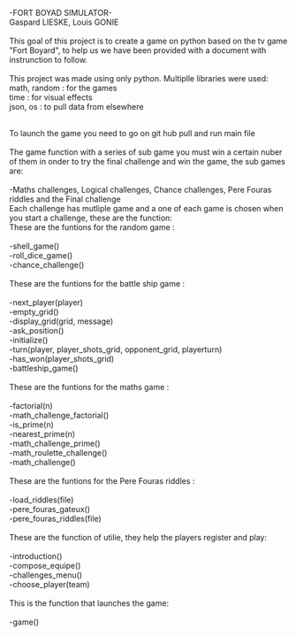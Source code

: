 -FORT BOYAD SIMULATOR-
<br />
Gaspard LIESKE, Louis GONIE<br />
<br />
This goal of this project is to create a game on python based on the tv game "Fort Boyard", to help us we have been provided with a document with instrunction to follow.<br />
<br />
This project was made using only python. Multiplle libraries were used: <br />
  math, random : for the games<br />
  time : for visual effects<br />
  json, os : to pull data from elsewhere<br />
  
<br />
To launch the game you need to go on git hub pull and run main file<br />
<br />
The game function with a series of sub game you must win a certain nuber of them in onder to try the final challenge and win the game, the sub games are:<br />
<br />
  -Maths challenges, Logical challenges, Chance challenges, Pere Fouras riddles and the Final challenge
<br />
Each challenge has mutliple game and a one of each game is chosen when you start a challenge, these are the function:
<br />
These are the funtions for the random game : <br />
<br />
  -shell_game()<br />
  -roll_dice_game()<br />
  -chance_challenge()<br />
<br />
These are the funtions for the battle ship game : <br />
<br />
  -next_player(player)<br />
  -empty_grid()<br />
  -display_grid(grid, message)<br />
  -ask_position()<br />
  -initialize()<br />
  -turn(player, player_shots_grid, opponent_grid, playerturn)<br />
  -has_won(player_shots_grid)<br />
  -battleship_game()<br />
<br />
These are the funtions for the maths game : <br />
<br />
  -factorial(n)<br />
  -math_challenge_factorial()<br />
  -is_prime(n)<br />
  -nearest_prime(n)<br />
  -math_challenge_prime()<br />
  -math_roulette_challenge()<br />
  -math_challenge()<br />
<br />
These are the funtions for the Pere Fouras riddles : <br />
<br />
  -load_riddles(file)<br />
  -pere_fouras_gateux()<br />
  -pere_fouras_riddles(file)<br />
<br />
These are the function of utilie, they help the players register and play:<br />
<br />
  -introduction()<br />
  -compose_equipe()<br />
  -challenges_menu()<br />
  -choose_player(team)<br />
<br />
This is the function that launches the game:<br />
<br />
  -game()
<br />
